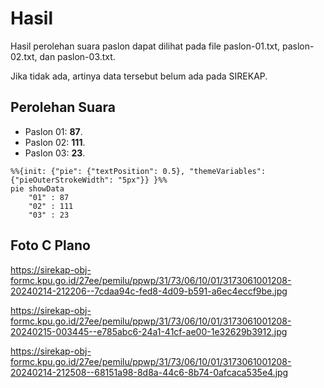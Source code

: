 # Hasil

Hasil perolehan suara paslon dapat dilihat pada file paslon-01.txt, paslon-02.txt, dan paslon-03.txt.

Jika tidak ada, artinya data tersebut belum ada pada SIREKAP.

## Perolehan Suara

 * Paslon 01: **87**.
 * Paslon 02: **111**.
 * Paslon 03: **23**.

```mermaid
%%{init: {"pie": {"textPosition": 0.5}, "themeVariables": {"pieOuterStrokeWidth": "5px"}} }%%
pie showData
    "01" : 87
    "02" : 111
    "03" : 23
```
## Foto C Plano

https://sirekap-obj-formc.kpu.go.id/27ee/pemilu/ppwp/31/73/06/10/01/3173061001208-20240214-212206--7cdaa94c-fed8-4d09-b591-a6ec4eccf9be.jpg

https://sirekap-obj-formc.kpu.go.id/27ee/pemilu/ppwp/31/73/06/10/01/3173061001208-20240215-003445--e785abc6-24a1-41cf-ae00-1e32629b3912.jpg

https://sirekap-obj-formc.kpu.go.id/27ee/pemilu/ppwp/31/73/06/10/01/3173061001208-20240214-212508--68151a98-8d8a-44c6-8b74-0afcaca535e4.jpg
